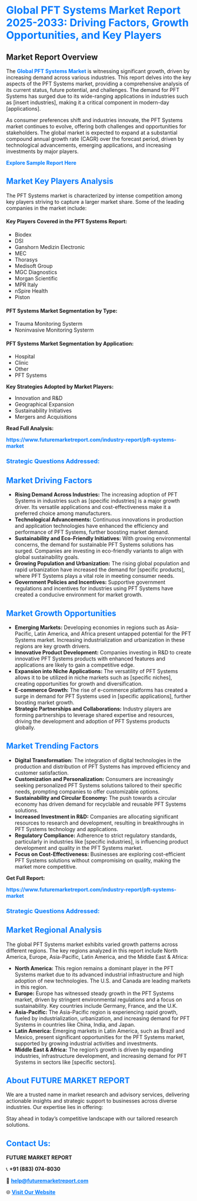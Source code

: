 <h1 style="color: #007BFF;">Global PFT Systems Market Report 2025-2033: Driving Factors, Growth Opportunities, and Key Players</h1>

<section id="overview">
<h2>Market Report Overview</h2>
<p>The <a href="https://www.futuremarketreport.com/industry-report/pft-systems-market" style="color: #007BFF; text-decoration: none;"><strong>Global PFT Systems Market</strong></a> is witnessing significant growth, driven by increasing demand across various industries. This report delves into the key aspects of the PFT Systems market, providing a comprehensive analysis of its current status, future potential, and challenges. The demand for PFT Systems has surged due to its wide-ranging applications in industries such as [insert industries], making it a critical component in modern-day [applications].</p>
<p>As consumer preferences shift and industries innovate, the PFT Systems market continues to evolve, offering both challenges and opportunities for stakeholders. The global market is expected to expand at a substantial compound annual growth rate (CAGR) over the forecast period, driven by technological advancements, emerging applications, and increasing investments by major players.</p>
</section>

<section id="overview">
<p><a href="https://www.futuremarketreport.com/request-sample/reportId=127544" style="color: #007BFF; text-decoration: none;"><strong>Explore Sample Report Here</strong></a></p>
</section>

<section id="key-players">
<h2 style="color: #007BFF;">Market Key Players Analysis</h2>
<p>The PFT Systems market is characterized by intense competition among key players striving to capture a larger market share. Some of the leading companies in the market include:</p>
<h4>Key Players Covered in the PFT Systems Report:</h4>
<ul><li>Biodex</li><li>DSI</li><li>Ganshorn Medizin Electronic</li><li>MEC</li><li>Thorasys</li><li>Medisoft Group</li><li>MGC Diagnostics</li><li>Morgan Scientific</li><li>MPR Italy</li><li>nSpire Health</li><li>Piston</li></ul>
<h4>PFT Systems Market Segmentation by Type:</h4>
<ul><li>Trauma Monitoring Systerm</li><li>Noninvasive Monitoring Systerm</li></ul>

<h4>PFT Systems Market Segmentation by Application:</h4>
<ul><li>Hospital</li><li>Clinic</li><li>Other</li><li>PFT Systems</li></ul>
<p><strong>Key Strategies Adopted by Market Players:</strong></p>
<ul>
<li>Innovation and R&D</li>
<li>Geographical Expansion</li>
<li>Sustainability Initiatives</li>
<li>Mergers and Acquisitions</li>
</ul>
</section>

<section>
<p><strong>Read Full Analysis: </strong></p><a href="https://www.futuremarketreport.com/industry-report/pft-systems-market" style="color: #007BFF; text-decoration: none;"><strong>https://www.futuremarketreport.com/industry-report/pft-systems-market</strong></a>
<h3 style="color: #007BFF;">Strategic Questions Addressed:</h3>
</section>

<section id="driving-factors">
<h2 style="color: #007BFF;">Market Driving Factors</h2>
<ul>
<li><strong>Rising Demand Across Industries:</strong> The increasing adoption of PFT Systems in industries such as [specific industries] is a major growth driver. Its versatile applications and cost-effectiveness make it a preferred choice among manufacturers.</li>
<li><strong>Technological Advancements:</strong> Continuous innovations in production and application technologies have enhanced the efficiency and performance of PFT Systems, further boosting market demand.</li>
<li><strong>Sustainability and Eco-Friendly Initiatives:</strong> With growing environmental concerns, the demand for sustainable PFT Systems solutions has surged. Companies are investing in eco-friendly variants to align with global sustainability goals.</li>
<li><strong>Growing Population and Urbanization:</strong> The rising global population and rapid urbanization have increased the demand for [specific products], where PFT Systems plays a vital role in meeting consumer needs.</li>
<li><strong>Government Policies and Incentives:</strong> Supportive government regulations and incentives for industries using PFT Systems have created a conducive environment for market growth.</li>
</ul>
</section>

<section id="growth-opportunities">
<h2 style="color: #007BFF;">Market Growth Opportunities</h2>
<ul>
<li><strong>Emerging Markets:</strong> Developing economies in regions such as Asia-Pacific, Latin America, and Africa present untapped potential for the PFT Systems market. Increasing industrialization and urbanization in these regions are key growth drivers.</li>
<li><strong>Innovative Product Development:</strong> Companies investing in R&D to create innovative PFT Systems products with enhanced features and applications are likely to gain a competitive edge.</li>
<li><strong>Expansion into Niche Applications:</strong> The versatility of PFT Systems allows it to be utilized in niche markets such as [specific niches], creating opportunities for growth and diversification.</li>
<li><strong>E-commerce Growth:</strong> The rise of e-commerce platforms has created a surge in demand for PFT Systems used in [specific applications], further boosting market growth.</li>
<li><strong>Strategic Partnerships and Collaborations:</strong> Industry players are forming partnerships to leverage shared expertise and resources, driving the development and adoption of PFT Systems products globally.</li>
</ul>
</section>

<section id="trending-factors">
<h2 style="color: #007BFF;">Market Trending Factors</h2>
<ul>
<li><strong>Digital Transformation:</strong> The integration of digital technologies in the production and distribution of PFT Systems has improved efficiency and customer satisfaction.</li>
<li><strong>Customization and Personalization:</strong> Consumers are increasingly seeking personalized PFT Systems solutions tailored to their specific needs, prompting companies to offer customizable options.</li>
<li><strong>Sustainability and Circular Economy:</strong> The push towards a circular economy has driven demand for recyclable and reusable PFT Systems solutions.</li>
<li><strong>Increased Investment in R&D:</strong> Companies are allocating significant resources to research and development, resulting in breakthroughs in PFT Systems technology and applications.</li>
<li><strong>Regulatory Compliance:</strong> Adherence to strict regulatory standards, particularly in industries like [specific industries], is influencing product development and quality in the PFT Systems market.</li>
<li><strong>Focus on Cost-Effectiveness:</strong> Businesses are exploring cost-efficient PFT Systems solutions without compromising on quality, making the market more competitive.</li>
</ul>
</section>

<section>
<p><strong>Get Full Report: </strong></p><a href="https://www.futuremarketreport.com/industry-report/pft-systems-market" style="color: #007BFF; text-decoration: none;"><strong>https://www.futuremarketreport.com/industry-report/pft-systems-market</strong></a>
<h3 style="color: #007BFF;">Strategic Questions Addressed:</h3>
</section>


<section id="regional-analysis">
<h2 style="color: #007BFF;">Market Regional Analysis</h2>
<p>The global PFT Systems market exhibits varied growth patterns across different regions. The key regions analyzed in this report include North America, Europe, Asia-Pacific, Latin America, and the Middle East & Africa:</p>
<ul>
<li><strong>North America:</strong> This region remains a dominant player in the PFT Systems market due to its advanced industrial infrastructure and high adoption of new technologies. The U.S. and Canada are leading markets in this region.</li>
<li><strong>Europe:</strong> Europe has witnessed steady growth in the PFT Systems market, driven by stringent environmental regulations and a focus on sustainability. Key countries include Germany, France, and the U.K.</li>
<li><strong>Asia-Pacific:</strong> The Asia-Pacific region is experiencing rapid growth, fueled by industrialization, urbanization, and increasing demand for PFT Systems in countries like China, India, and Japan.</li>
<li><strong>Latin America:</strong> Emerging markets in Latin America, such as Brazil and Mexico, present significant opportunities for the PFT Systems market, supported by growing industrial activities and investments.</li>
<li><strong>Middle East & Africa:</strong> The region’s growth is driven by expanding industries, infrastructure development, and increasing demand for PFT Systems in sectors like [specific sectors].</li>
</ul>
</section>

<footer>
<h2 style="color: #007BFF;">About FUTURE MARKET REPORT</h2>
<p>We are a trusted name in market research and advisory services, delivering actionable insights and strategic support to businesses across diverse industries. Our expertise lies in offering:</p>

<p>Stay ahead in today’s competitive landscape with our tailored research solutions.</p>

<h2 style="color: #007BFF;">Contact Us:</h2>
<p><strong>FUTURE MARKET REPORT</strong></p>
<p>📞 <strong>+91 (883) 074-8030</strong></p>
<p>📧 <strong><a href="mailto:help@futuremarketreport.com" style="color: #007BFF;">help@futuremarketreport.com</a></strong></p>
<p>🌐 <strong><a href="https://www.futuremarketreport.com/" style="color: #007BFF;">Visit Our Website</a></strong></p>
</footer>